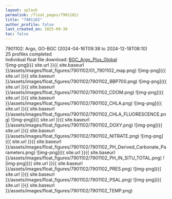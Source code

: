 ```yaml
---
layout: splash
permalink: /float_pages/7901102/
title: "7901102"
author_profile: false
last_created_on: 2025-09-30
toc: false
---
```

 
7901102: Argo, GO-BGC (2024-04-16T09:38 to 2024-12-18T08:10)\
25 profiles completed\
Individual float file download: [BGC_Argo_Plus_Global](https://ftp.soest.hawaii.edu/bgc_argo_plus/Individual_Floats/outliers_removed/7901102_Sprof_processed.nc)\
![img-png]({{ site.url }}{{ site.baseurl }}/assets/images/float_figures/7901102/01_7901102_map.png)
![img-png]({{ site.url }}{{ site.baseurl }}/assets/images/float_figures/7901102/7901102_BBP700.png)
![img-png]({{ site.url }}{{ site.baseurl }}/assets/images/float_figures/7901102/7901102_CDOM.png)
![img-png]({{ site.url }}{{ site.baseurl }}/assets/images/float_figures/7901102/7901102_CHLA.png)
![img-png]({{ site.url }}{{ site.baseurl }}/assets/images/float_figures/7901102/7901102_CHLA_FLUORESCENCE.png)
![img-png]({{ site.url }}{{ site.baseurl }}/assets/images/float_figures/7901102/7901102_DOXY.png)
![img-png]({{ site.url }}{{ site.baseurl }}/assets/images/float_figures/7901102/7901102_NITRATE.png)
![img-png]({{ site.url }}{{ site.baseurl }}/assets/images/float_figures/7901102/7901102_PH_Derived_Carbonate_Parameters.png)
![img-png]({{ site.url }}{{ site.baseurl }}/assets/images/float_figures/7901102/7901102_PH_IN_SITU_TOTAL.png)
![img-png]({{ site.url }}{{ site.baseurl }}/assets/images/float_figures/7901102/7901102_PRES.png)
![img-png]({{ site.url }}{{ site.baseurl }}/assets/images/float_figures/7901102/7901102_PSAL.png)
![img-png]({{ site.url }}{{ site.baseurl }}/assets/images/float_figures/7901102/7901102_TEMP.png)
